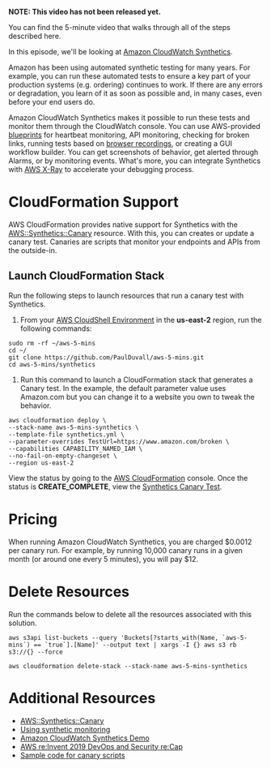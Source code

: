**NOTE: This video has not been released yet.**

You can find the 5-minute video that walks through all of the steps described here. 

In this episode, we'll be looking at [Amazon CloudWatch Synthetics](https://docs.aws.amazon.com/AmazonCloudWatch/latest/monitoring/CloudWatch_Synthetics_Canaries.html).

Amazon has been using automated synthetic testing for many years. For example, you can run these automated tests to ensure a key part of your production systems (e.g. ordering) continues to work. If there are any errors or degradation, you learn of it as soon as possible and, in many cases, even before your end users do.

Amazon CloudWatch Synthetics makes it possible to run these tests and monitor them through the CloudWatch console. You can use AWS-provided [blueprints](https://docs.aws.amazon.com/AmazonCloudWatch/latest/monitoring/CloudWatch_Synthetics_Canaries_Blueprints.html) for heartbeat monitoring, API monitoring, checking for broken links, running tests based on [browser recordings](https://docs.aws.amazon.com/AmazonCloudWatch/latest/monitoring/CloudWatch_Synthetics_Canaries_Recorder.html), or creating a GUI workflow builder. You can get screenshots of behavior, get alerted through Alarms, or by monitoring events. What's more, you can integrate Synthetics with [AWS X-Ray](https://aws.amazon.com/xray/) to accelerate your debugging process.

# CloudFormation Support

AWS CloudFormation provides native support for Synthetics with the [AWS::Synthetics::Canary](https://docs.aws.amazon.com/AWSCloudFormation/latest/UserGuide/aws-resource-synthetics-canary.html) resource. With this, you can creates or update a canary test. Canaries are scripts that monitor your endpoints and APIs from the outside-in. 

## Launch CloudFormation Stack

Run the following steps to launch resources that run a canary test with Synthetics.

1. From your [AWS CloudShell Environment](https://us-east-2.console.aws.amazon.com/cloudshell/home?region=us-east-2#) in the **us-east-2** region, run the following commands: 
```
sudo rm -rf ~/aws-5-mins
cd ~/
git clone https://github.com/PaulDuvall/aws-5-mins.git
cd aws-5-mins/synthetics
```

1. Run this command to launch a CloudFormation stack that generates a Canary test. In the example, the default parameter value uses Amazon.com but you can change it to a website you own to tweak the behavior.  

```
aws cloudformation deploy \
--stack-name aws-5-mins-synthetics \
--template-file synthetics.yml \
--parameter-overrides TestUrl=https://www.amazon.com/broken \
--capabilities CAPABILITY_NAMED_IAM \
--no-fail-on-empty-changeset \
--region us-east-2
```

View the status by going to the [AWS CloudFormation](https://console.aws.amazon.com/cloudformation/home?region=us-east-2#) console. Once the status is **CREATE_COMPLETE**, view the [Synthetics Canary Test](https://us-east-2.console.aws.amazon.com/cloudwatch/home?region=us-east-2#synthetics:canary/detail/aws-5-mins-canary).

# Pricing
When running Amazon CloudWatch Synthetics, you are charged $0.0012 per canary run. For example, by running 10,000 canary runs in a given month (or around one every 5 minutes), you will pay $12.

# Delete Resources

Run the commands below to delete all the resources associated with this solution. 

```
aws s3api list-buckets --query 'Buckets[?starts_with(Name, `aws-5-mins`) == `true`].[Name]' --output text | xargs -I {} aws s3 rb s3://{} --force

aws cloudformation delete-stack --stack-name aws-5-mins-synthetics
```

# Additional Resources

* [AWS::Synthetics::Canary](https://docs.aws.amazon.com/AWSCloudFormation/latest/UserGuide/aws-resource-synthetics-canary.html)
* [Using synthetic monitoring](https://docs.aws.amazon.com/AmazonCloudWatch/latest/monitoring/CloudWatch_Synthetics_Canaries.html)
* [Amazon CloudWatch Synthetics Demo](https://www.youtube.com/watch?v=hF3NM9j-u7I)
* [AWS re:Invent 2019 DevOps and Security re:Cap](https://stelligent.com/2019/12/17/aws-reinvent-2019-devops-and-security-recap/)
* [Sample code for canary scripts](https://docs.aws.amazon.com/AmazonCloudWatch/latest/monitoring/CloudWatch_Synthetics_Canaries_Samples.html)